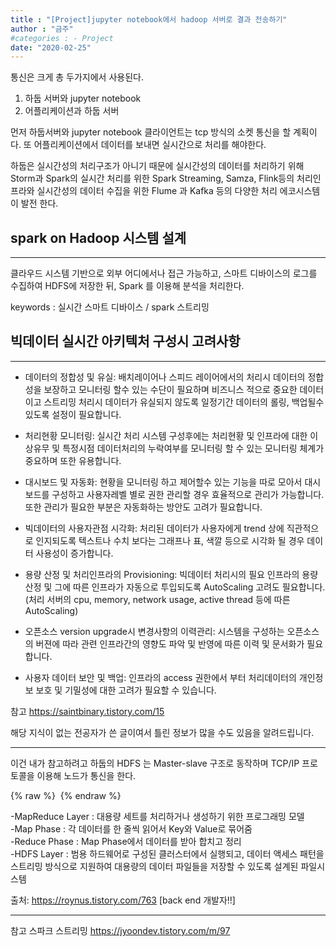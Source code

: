 ```yaml
---
title : "[Project]jupyter notebook에서 hadoop 서버로 결과 전송하기"
author : "금주"
#categories : - Project
date: "2020-02-25"
---
```


통신은 크게 총 두가지에서 사용된다.
1. 하둡 서버와 jupyter notebook
2. 어플리케이션과 하둡 서버

먼저 하둡서버와 jupyter notebook 클라이언트는 tcp 방식의 소켓 통신을 할 계획이다.
또 어플리케이션에서 데이터를 보내면 실시간으로 처리를 해야한다.

하둡은 실시간성의 처리구조가 아니기 때문에 실시간성의 데이터를 처리하기 위해 Storm과 Spark의 실시간 처리를 위한 Spark Streaming, Samza, Flink등의 처리인프라와 실시간성의 데이터 수집을 위한 Flume 과 Kafka 등의  다양한 처리 에코시스템이 발전 한다.


## spark on Hadoop 시스템 설계
---
클라우드 시스템 기반으로 외부 어디에서나 접근 가능하고, 스마트 디바이스의 로그를 수집하여 HDFS에 저장한 뒤, Spark 를 이용해 분석을 처리한다.





keywords : 실시간 스마트 디바이스 / spark 스트리밍


## 빅데이터 실시간 아키텍처 구성시 고려사항
---


* 데이터의 정합성 및 유실:  배치레이어나 스피드 레이어에서의 처리시 데이터의 정합성을 보장하고 모니터링 할수 있는 수단이 필요하며 비즈니스 적으로 중요한 데이터이고 스트리밍 처리시 데이터가 유실되지 않도록 일정기간 데이터의 롤링, 백업될수 있도록 설정이 필요합니다.

* 처리현황 모니터링: 실시간 처리 시스템 구성후에는 처리현황 및 인프라에 대한 이상유무 및 특정시점 데이터처리의 누락여부를 모니터링 할 수 있는 모니터링 체계가 중요하며 또한 유용합니다.

* 대시보드 및 자동화: 현황을 모니터링 하고 제어할수 있는 기능을 따로 모아서 대시보드를 구성하고 사용자레벨 별로 권한 관리할 경우 효율적으로 관리가 가능합니다. 또한 관리가 필요한 부분은 자동화하는 방안도 고려가 필요합니다.

* 빅데이터의 사용자관점 시각화: 처리된 데이터가 사용자에게  trend 상에 직관적으로 인지되도록 텍스트나 수치 보다는 그래프나 표, 색깔 등으로 시각화 될 경우 데이터 사용성이 증가합니다.

* 용량 산정 및 처리인프라의 Provisioning: 빅데이터 처리시의 필요 인프라의 용량 산정 및 그에 따른 인프라가 자동으로 투입되도록 AutoScaling 고려도 필요합니다.(처리 서버의 cpu, memory, network usage, active thread 등에 따른 AutoScaling)

* 오픈소스 version upgrade시 변경사항의 이력관리: 시스템을 구성하는 오픈소스의 버젼에 따라 관련 인프라간의 영향도 파악 및 반영에 따른 이력 및 문서화가 필요합니다.

* 사용자 데이터 보안 및 백업: 인프라의 access 권한에서 부터 처리데이터의 개인정보 보호 및 기밀성에 대한 고려가 필요할 수 있습니다.

참고 https://saintbinary.tistory.com/15






해당 지식이 없는 전공자가 쓴 글이여서 틀린 정보가 많을 수도 있음을 알려드립니다.

---

이건 내가 참고하려고
하둡의 HDFS 는 Master-slave 구조로 동작하며 TCP/IP 프로토콜을 이용해 노드가 통신을 한다.

{% raw %} <img src="https://bcloved.github.io/assets/images/sc/2158BA4757E10ACB11.jfif" alt=""> {% endraw %}

-MapReduce Layer : 대용량 세트를 처리하거나 생성하기 위한 프로그래밍 모델<br>
-Map Phase : 각 데이터를 한 줄씩 읽어서 Key와 Value로 묶어줌<br>
-Reduce Phase : Map Phase에서 데이터를 받아 합치고 정리<br>
-HDFS Layer : 범용 하드웨어로 구성된 클러스터에서 실행되고, 데이터 액세스 패턴을 스트리밍 방식으로 지원하여 대용량의 데이터 파일들을 저장할 수 있도록 설계된 파일시스템

출처: https://roynus.tistory.com/763 [back end 개발자!!]

---
참고
스파크 스트리밍 <https://jyoondev.tistory.com/m/97>

